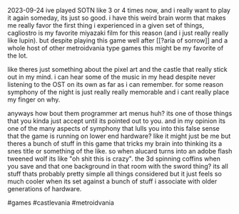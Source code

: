 2023-09-24
ive played SOTN like 3 or 4 times now, and i really want to play it again someday, its just so good. i have this weird brain worm that makes me really favor the first thing i experienced in a given set of things, cagliostro is my favorite miyazaki film for this reason (and i just really really like lupin). but despite playing this game well after [[?aria of sorrow]] and a whole host of other metroidvania type games this might be my favorite of the lot.

like theres just something about the pixel art and the castle that really stick out in my mind. i can hear some of the music in my head despite never listening to the OST on its own as far as i can remember. for some reason symphony of the night is just really really memorable and i cant really place my finger on why.

anyways how bout them programmer art menus huh? its one of those things that you kinda just accept until its pointed out to you. and in my opinion its one of the many aspects of symphony that lulls you into this false sense that the game is running on lower end hardware? like it might just be me but theres a bunch of stuff in this game that tricks my brain into thinking its a snes title or something of the like. so when alucard turns into an adobe flash tweened wolf its like "oh shit this is crazy". the 3d spinning coffins when you save and that one background in that room with the sword thing? its all stuff thats probably pretty simple all things considered but it just feels so much cooler when its set against a bunch of stuff i associate with older generations of hardware.

#games #castlevania #metroidvania